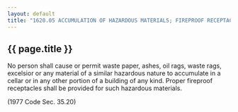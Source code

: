 ---
layout: default 
title: "1620.05 ACCUMULATION OF HAZARDOUS MATERIALS; FIREPROOF RECEPTACLES."---

{{ page.title }}
----------------

No person shall cause or permit waste paper, ashes, oil rags, waste
rags, excelsior or any material of a similar hazardous nature to
accumulate in a cellar or in any other portion of a building of any
kind. Proper fireproof receptacles shall be provided for such hazardous
materials.

(1977 Code Sec. 35.20)
